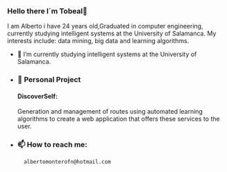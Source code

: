 ### Hello there I´m Tobeal👋
I am Alberto i have 24 years old,Graduated in computer engineering, currently studying intelligent systems at the University of Salamanca. 
My interests include: data mining, big data and learning algorithms.

-  📓 I’m currently studying intelligent systems at the University of Salamanca.

- ### 📝 Personal Project
    #### DiscoverSelf:
    Generation and management of routes using automated learning algorithms to create a web application that offers these services to the user.
- ### 📫 How to reach me: 
        albertomonterofn@hotmail.com

<!--
**tobeal/tobeal** is a ✨ _special_ ✨ repository because its `README.md` (this file) appears on your GitHub profile.




-->
